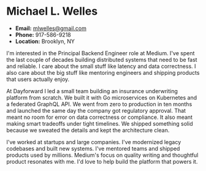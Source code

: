 # Michael L. Welles
- **Email:** mlwelles@gmail.com
- **Phone:** 917-586-9218
- **Location:** Brooklyn, NY

I'm interested in the Principal Backend Engineer role at Medium. I've spent the last couple of decades building distributed systems that need to be fast and reliable. I care about the small stuff like latency and data correctness. I also care about the big stuff like mentoring engineers and shipping products that users actually enjoy.

At Dayforward I led a small team building an insurance underwriting platform from scratch. We built it with Go microservices on Kubernetes and a federated GraphQL API. We went from zero to production in ten months and launched the same day the company got regulatory approval. That meant no room for error on data correctness or compliance. It also meant making smart tradeoffs under tight timelines. We shipped something solid because we sweated the details and kept the architecture clean.

I've worked at startups and large companies. I've modernized legacy codebases and built new systems. I've mentored teams and shipped products used by millions. Medium's focus on quality writing and thoughtful product resonates with me. I'd love to help build the platform that powers it.

